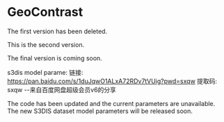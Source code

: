 # GeoContrast

The first version has been deleted.

This is the second version.

The final version is coming soon.

s3dis model parame: 链接: https://pan.baidu.com/s/1duJqwO1ALxA72RDv7tVUig?pwd=sxqw 提取码: sxqw 
--来自百度网盘超级会员v6的分享

The code has been updated and the current parameters are unavailable. The new S3DIS dataset model parameters will be released soon.
